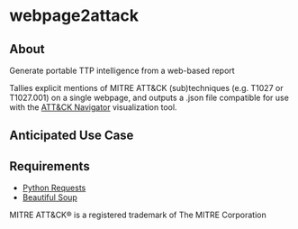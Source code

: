 # webpage2attack

## About
Generate portable TTP intelligence from a web-based report

Tallies explicit mentions of MITRE ATT&CK (sub)techniques (e.g. T1027 or T1027.001) on a single webpage, and outputs a .json file compatible for use with the [ATT&CK Navigator](https://mitre-attack.github.io/attack-navigator/) visualization tool.

## Anticipated Use Case

## Requirements
* [Python Requests](https://docs.python-requests.org/en/latest/user/install/#install)
* [Beautiful Soup](https://www.crummy.com/software/BeautifulSoup/bs4/doc/#installing-beautiful-soup)

MITRE ATT&CK® is a registered trademark of The MITRE Corporation
